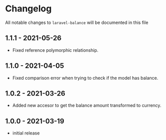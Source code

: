 # Changelog

All notable changes to `laravel-balance` will be documented in this file

## 1.1.1 - 2021-05-26

- Fixed reference polymorphic relationship.

## 1.1.0 - 2021-04-05

- Fixed comparison error when trying to check if the model has balance.

## 1.0.2 - 2021-03-26

- Added new accesor to get the balance amount transformed to currency.

## 1.0.0 - 2021-03-19

- initial release
